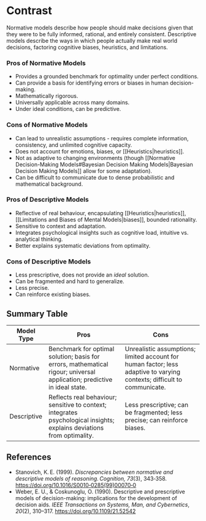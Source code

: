 # Contrast
Normative models describe how people should make decisions given that they were to be fully informed, rational, and entirely consistent. Descriptive models describe the ways in which people actually make real world decisions, factoring cognitive biases, heuristics, and limitations. 
### Pros of Normative Models
- Provides a grounded benchmark for optimality under perfect conditions.
- Can provide a basis for identifying errors or biases in human decision-making.
- Mathematically rigorous.
- Universally applicable across many domains.
- Under ideal conditions, can be predictive.
### Cons of Normative Models
- Can lead to unrealistic assumptions - requires complete information, consistency, and unlimited cognitive capacity.
- Does not account for emotions, biases, or [[Heuristics|heuristics]].
- Not as adaptive to changing environments (though [[Normative Decision-Making Models#Bayesian Decision Making Models|Bayesian Decision Making Models]] allow for some adaptation).
- Can be difficult to communicate due to dense probabilistic and mathematical background.
### Pros of Descriptive Models
- Reflective of real behaviour, encapsulating [[Heuristics|heuristics]], [[Limitations and Biases of Mental Models|biases]], bounded rationality.
- Sensitive to context and adaptation.
- Integrates psychological insights such as cognitive load, intuitive vs. analytical thinking.
- Better explains systematic deviations from optimality.
### Cons of Descriptive Models
- Less prescriptive, does not provide an *ideal* solution.
- Can be fragmented and hard to generalize.
- Less precise.
- Can reinforce existing biases. 
## Summary Table

| Model Type  | Pros                                                                                                                     | Cons                                                                                                                    |
| ----------- | ------------------------------------------------------------------------------------------------------------------------ | ----------------------------------------------------------------------------------------------------------------------- |
| Normative   | Benchmark for optimal solution; basis for errors, mathematical rigour; universal application; predictive in ideal state. | Unrealistic assumptions; limited account for human factor; less adaptive to varying contexts; difficult to communicate. |
| Descriptive | Reflects real behaviour; sensitive to context; integrates psychological insights; explains deviations from optimality.   | Less prescriptive; can be fragmented; less precise; can reinforce biases.                                               |

## References
- Stanovich, K. E. (1999). _Discrepancies between normative and descriptive models of reasoning._ _Cognition, 73_(3), 343‑358. https://doi.org/10.1016/S0010‑0285(99)00070‑0
- Weber, E. U., & Coskunoglu, O. (1990). Descriptive and prescriptive models of decision-making: implications for the development of decision aids. _IEEE Transactions on Systems, Man, and Cybernetics_, _20_(2), 310–317. https://doi.org/10.1109/21.52542
